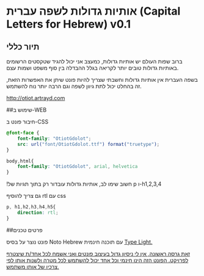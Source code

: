 # אותיות גדולות לשפה עברית (Capital Letters for Hebrew) v0.1
## תיור כללי 
ברוב שפות העולם יש אותיות גדולות, כמעצב אני יכול להגיד שטקסטים הרשומים באותיות גדולות טובים יותר לקריאה בגלל ההבדלה בין סוף משפט ושמות עצם. 

בשפה העברית אין אותיות גדולות וחשבתי שצריך להיות פונט שיתן את האפשרות הזאת, זה בהחלט יכול לתת גיוון לשפה וגם הרבה יותר נוח  להשתמש. 

<a href="http://otiot.artrayd.com" target="_blank">http://otiot.artrayd.com</a>

##שימוש ב-WEB

חיבור פונט ב-CSS
````css
@font-face {
    font-family: "OtiotGdolot";
    src: url("font/OtiotGdolot.ttf") format("truetype");
}

body,html{
	font-family: "OtiotGdolot", arial, helvetica
}
````

!חשוב
שימו לב, אותיות גדולות עובדור רק בתוך תגיות של p ו-h1,2,3,4

גם צריך להוסיף rtl עם css
````css
p, h1,h2,h3,h4,h5{
	direction: rtl;
}
````

##פרטים טכנים

פונט נוצר על בסיס Noto Hebrew עם תוכנה חינמית
<a href="http://www.cr8software.net/typelight.html" target="_blank">Type Light.

זאת גרסה ראשונה, אין לי ניסיון גדול בעיצוב פונטים ואני אשמח לכל אחד/ת שיצטרף לפרויקט. הפונט הזה הינו חינמי וכל אחד יכול להשתמש לכל מטרה ולשנות אותו לפי צרכיו של אותו משתמש.

